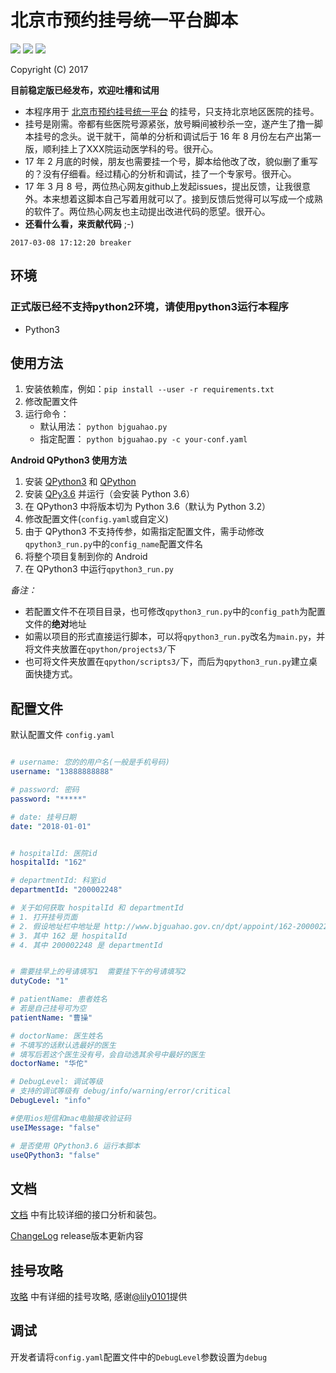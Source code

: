 # 北京市预约挂号统一平台脚本

![](https://img.shields.io/badge/Language-Python-007fc0.svg)
![](https://img.shields.io/badge/license-GPLv3-000000.svg)
![](https://img.shields.io/badge/made%20with-%3C3-red.svg)

Copyright (C) 2017

**目前稳定版已经发布，欢迎吐槽和试用**

* 本程序用于 [北京市预约挂号统一平台](http://www.bjguahao.gov.cn/) 的挂号，只支持北京地区医院的挂号。
* 挂号是刚需。帝都有些医院号源紧张，放号瞬间被秒杀一空，遂产生了撸一脚本挂号的念头。说干就干，简单的分析和调试后于 16 年 8 月份左右产出第一版，顺利挂上了XXX院运动医学科的号。很开心。
* 17 年 2 月底的时候，朋友也需要挂一个号，脚本给他改了改，貌似删了重写的？没有仔细看。经过精心的分析和调试，挂了一个专家号。很开心。
* 17 年 3 月 8 号，两位热心网友github上发起issues，提出反馈，让我很意外。本来想着这脚本自己写着用就可以了。接到反馈后觉得可以写成一个成熟的软件了。两位热心网友也主动提出改进代码的愿望。很开心。
* __还看什么看，来贡献代码__ ;-)

`2017-03-08 17:12:20 breaker`

## 环境

### 正式版已经不支持python2环境，请使用python3运行本程序
- Python3

## 使用方法

1. 安装依赖库，例如：``` pip install --user -r requirements.txt ```
2. 修改配置文件
3. 运行命令：
    - 默认用法： ```python bjguahao.py```
    - 指定配置： ```python bjguahao.py -c your-conf.yaml```

**Android QPython3 使用方法**
1. 安装 [QPython3](https://play.google.com/store/apps/details?id=org.qpython.qpy3) 和 [QPython](https://play.google.com/store/apps/details?id=org.qpython.qpy)
2. 安装 [QPy3.6](https://play.google.com/store/apps/details?id=org.qpython.qpy36) 并运行（会安装 Python 3.6）
3. 在 QPython3 中将版本切为 Python 3.6（默认为 Python 3.2）
4. 修改配置文件(```config.yaml```或自定义)
5. 由于 QPython3 不支持传参，如需指定配置文件，需手动修改```qpython3_run.py```中的```config_name```配置文件名
6. 将整个项目复制到你的 Android
7. 在 QPython3 中运行```qpython3_run.py```

*备注：*
- 若配置文件不在项目目录，也可修改```qpython3_run.py```中的```config_path```为配置文件的**绝对**地址
- 如需以项目的形式直接运行脚本，可以将```qpython3_run.py```改名为```main.py```，并将文件夹放置在```qpython/projects3/```下
- 也可将文件夹放置在```qpython/scripts3/```下，而后为```qpython3_run.py```建立桌面快捷方式。

## 配置文件

默认配置文件 `config.yaml`

```yaml

# username: 您的的用户名(一般是手机号码)
username: "13888888888"

# password: 密码
password: "*****"

# date: 挂号日期
date: "2018-01-01"


# hospitalId: 医院id
hospitalId: "162"

# departmentId: 科室id
departmentId: "200002248"

# 关于如何获取 hospitalId 和 departmentId
# 1. 打开挂号页面
# 2. 假设地址栏中地址是 http://www.bjguahao.gov.cn/dpt/appoint/162-200002248.htm
# 3. 其中 162 是 hospitalId
# 4. 其中 200002248 是 departmentId


# 需要挂早上的号请填写1  需要挂下午的号请填写2
dutyCode: "1"

# patientName: 患者姓名
# 若是自己挂号可为空
patientName: "曹操"

# doctorName: 医生姓名
# 不填写的话默认选最好的医生
# 填写后若这个医生没有号，会自动选其余号中最好的医生
doctorName: "华佗"

# DebugLevel: 调试等级
# 支持的调试等级有 debug/info/warning/error/critical
DebugLevel: "info"

#使用ios短信和mac电脑接收验证码
useIMessage: "false"

# 是否使用 QPython3.6 运行本脚本
useQPython3: "false"
```

## 文档

[文档](doc.md) 中有比较详细的接口分析和装包。

[ChangeLog](ChangeLog.md) release版本更新内容

## 挂号攻略

[攻略](tips.md) 中有详细的挂号攻略, 感谢[@lily0101](https://github.com/lily0101)提供

## 调试

开发者请将`config.yaml`配置文件中的`DebugLevel`参数设置为`debug`
